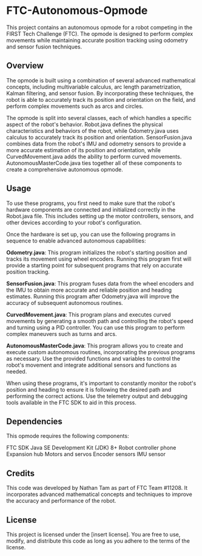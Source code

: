 # FTC-Autonomous-Opmode

This project contains an autonomous opmode for a robot competing in the FIRST Tech Challenge (FTC). The opmode is designed to perform complex movements while maintaining accurate position tracking using odometry and sensor fusion techniques.

## Overview
The opmode is built using a combination of several advanced mathematical concepts, including multivariable calculus, arc length parametrization, Kalman filtering, and sensor fusion. By incorporating these techniques, the robot is able to accurately track its position and orientation on the field, and perform complex movements such as arcs and circles.

The opmode is split into several classes, each of which handles a specific aspect of the robot's behavior. Robot.java defines the physical characteristics and behaviors of the robot, while Odometry.java uses calculus to accurately track its position and orientation. SensorFusion.java combines data from the robot's IMU and odometry sensors to provide a more accurate estimation of its position and orientation, while CurvedMovement.java adds the ability to perform curved movements. AutonomousMasterCode.java ties together all of these components to create a comprehensive autonomous opmode.

## Usage
To use these programs, you first need to make sure that the robot's hardware components are connected and initialized correctly in the Robot.java file. This includes setting up the motor controllers, sensors, and other devices according to your robot's configuration.

Once the hardware is set up, you can use the following programs in sequence to enable advanced autonomous capabilities:

**Odometry.java**: This program initializes the robot's starting position and tracks its movement using wheel encoders. Running this program first will provide a starting point for subsequent programs that rely on accurate position tracking.

**SensorFusion.java**: This program fuses data from the wheel encoders and the IMU to obtain more accurate and reliable position and heading estimates. Running this program after Odometry.java will improve the accuracy of subsequent autonomous routines.

**CurvedMovement.java**: This program plans and executes curved movements by generating a smooth path and controlling the robot's speed and turning using a PID controller. You can use this program to perform complex maneuvers such as turns and arcs.

**AutonomousMasterCode.java**: This program allows you to create and execute custom autonomous routines, incorporating the previous programs as necessary. Use the provided functions and variables to control the robot's movement and integrate additional sensors and functions as needed.

When using these programs, it's important to constantly monitor the robot's position and heading to ensure it is following the desired path and performing the correct actions. Use the telemetry output and debugging tools available in the FTC SDK to aid in this process.

## Dependencies
This opmode requires the following components:

FTC SDK
Java SE Development Kit (JDK) 8+
Robot controller phone
Expansion hub
Motors and servos
Encoder sensors
IMU sensor

## Credits
This code was developed by Nathan Tam as part of FTC Team #11208. It incorporates advanced mathematical concepts and techniques to improve the accuracy and performance of the robot.

## License
This project is licensed under the [insert license]. You are free to use, modify, and distribute this code as long as you adhere to the terms of the license.
